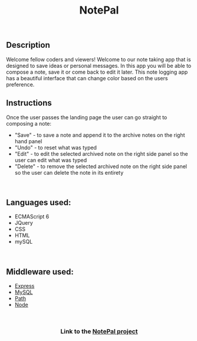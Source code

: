 <h1 align="center">NotePal</h1>
<br>
<h2>Description</h2>
Welcome fellow coders and viewers! Welcome to our note taking app that is designed to save ideas or personal messages. In this app you will be able to compose a note, save it or come back to edit it later. This note logging app has a beautiful interface that can change color based on the users preference. 
<br>
<h2>Instructions</h2>
Once the user passes the landing page the user can go straight to composing a note:
<ul>
<li>"Save" - to save a note and append it to the archive notes on the right hand panel</li>
<li>"Undo" - to reset what was typed</li>
<li>"Edit" - to edit the selected archived note on the right side panel so the user can edit what was typed</li>
<li>"Delete" - to remove the selected archived note on the right side panel so the user can delete the note in its entirety</li>
</ul>
<br>
<h2>Languages used: </h2>
<ul>
    <li>ECMAScript 6</li>
    <li>JQuery</li>
    <li>CSS</li>
    <li>HTML</li>
    <li>mySQL</li>
</ul>
<br>
<h2>Middleware used: </h2>
<ul>
    <li><a href="https://www.npmjs.com/package/express" target="_blank">Express</a></li>
    <li><a href="https://www.npmjs.com/package/mysql" target="_blank">MySQL</a></li>
    <li><a href="https://www.npmjs.com/package/path" target="_blank">Path</a></li>
    <li><a href="https://www.npmjs.com/package/node" target="_blank">Node</a></li>
</ul>

<br>
<h3 align="center">Link to the <a href="https://note-pal.herokuapp.com/NotePal/" target="_blank">NotePal project </a></h3>
